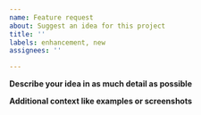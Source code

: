 ```yaml
---
name: Feature request
about: Suggest an idea for this project
title: ''
labels: enhancement, new
assignees: ''

---
```


**Describe your idea in as much detail as possible**



**Additional context like examples or screenshots**
